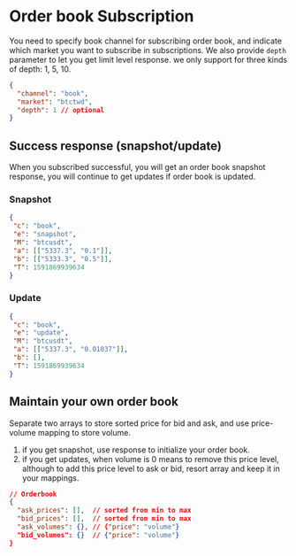 # Order book Subscription

You need to specify book channel for subscribing order book, and indicate which market you want to subscribe in subscriptions. We also provide `depth` parameter to let you get limit level response. we only support for three kinds of depth: 1, 5, 10.

```json
{
  "channel": "book",
  "market": "btctwd",
  "depth": 1 // optional
}
```

## Success response (snapshot/update)
When you subscribed successful, you will get an order book snapshot response, you will continue to get updates if order book is updated.

### Snapshot
```json
{
 "c": "book",
 "e": "snapshot",
 "M": "btcusdt",
 "a": [["5337.3", "0.1"]],
 "b": [["5333.3", "0.5"]],
 "T": 1591869939634
}
```

### Update
```json
{
 "c": "book",
 "e": "update",
 "M": "btcusdt",
 "a": [["5337.3", "0.01037"]],
 "b": [],
 "T": 1591869939634
}
```

## Maintain your own order book

Separate two arrays to store sorted price for bid and ask, and use price-volume mapping to store volume.

1. if you get snapshot, use response to initialize your order book.
2. if you get updates, when volume is 0 means to remove this price level, although to add this price level to ask or bid, resort array and keep it in your mappings.

```json
// Orderbook
{
  "ask_prices": [],  // sorted from min to max
  "bid_prices": [],  // sorted from min to max
  "ask_volumes": {}, // {"price": "volume"}
  "bid_volumes": {}  // {"price": "volume"}
}
```
